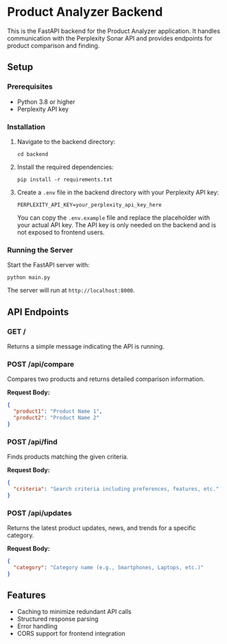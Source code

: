 # Product Analyzer Backend

This is the FastAPI backend for the Product Analyzer application. It handles communication with the Perplexity Sonar API and provides endpoints for product comparison and finding.

## Setup

### Prerequisites

- Python 3.8 or higher
- Perplexity API key

### Installation

1. Navigate to the backend directory:
   ```
   cd backend
   ```

2. Install the required dependencies:
   ```
   pip install -r requirements.txt
   ```

3. Create a `.env` file in the backend directory with your Perplexity API key:
   ```
   PERPLEXITY_API_KEY=your_perplexity_api_key_here
   ```
   You can copy the `.env.example` file and replace the placeholder with your actual API key. The API key is only needed on the backend and is not exposed to frontend users.

### Running the Server

Start the FastAPI server with:
```
python main.py
```

The server will run at `http://localhost:8000`.

## API Endpoints

### GET /

Returns a simple message indicating the API is running.

### POST /api/compare

Compares two products and returns detailed comparison information.

**Request Body:**
```json
{
  "product1": "Product Name 1",
  "product2": "Product Name 2"
}
```

### POST /api/find

Finds products matching the given criteria.

**Request Body:**
```json
{
  "criteria": "Search criteria including preferences, features, etc."
}
```

### POST /api/updates

Returns the latest product updates, news, and trends for a specific category.

**Request Body:**
```json
{
  "category": "Category name (e.g., Smartphones, Laptops, etc.)"
}
```

## Features

- Caching to minimize redundant API calls
- Structured response parsing
- Error handling
- CORS support for frontend integration